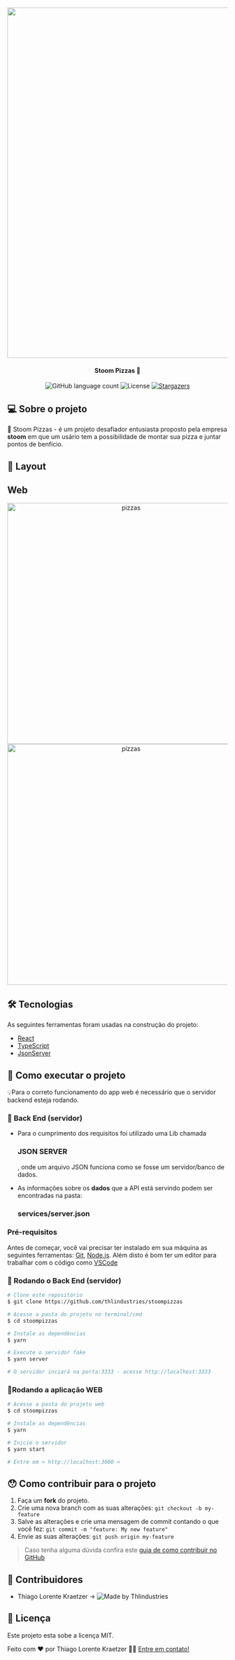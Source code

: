 <h1 align="center">
    <img src="https://i.imgur.com/lg3LIwN.png" width="800"/>
</h1>

<h4 align="center">
	 Stoom Pizzas 🚀
</h4>

<p align="center">
  <img alt="GitHub language count" src="https://img.shields.io/github/languages/count/thlindustries/stoompizzas">



  <img alt="License" src="https://img.shields.io/badge/license-MIT-brightgreen">
   <a href="https://github.com/tgmarinho/nlw1/stargazers">
    <img alt="Stargazers" src="https://img.shields.io/github/stars/thlindustries/stoompizzas?style=social">
  </a>
</p>


## 💻 Sobre o projeto

📝 Stoom Pizzas - é um projeto desafiador entusiasta proposto pela empresa **stoom** em que um usário tem a possibilidade de montar sua pizza e juntar pontos de benfício.



## 🎨 Layout

## Web

<p align="center">

  <img alt="pizzas" title="#Fishboard" src="https://i.imgur.com/0hNjy2l.png" width="550px">
  <img alt="pizzas" title="#Fishboard" src="https://i.imgur.com/30wdCvA.png" width="550px">
</p>




## 🛠 Tecnologias

As seguintes ferramentas foram usadas na construção do projeto:

- [React][reactjs]
- [TypeScript][typescript]
- [JsonServer][jsonserver]


## 🚀 Como executar o projeto

💡Para o correto funcionamento do app web é necessário que o servidor backend esteja rodando.

### 🎲 **Back End (servidor)**
- Para o cumprimento dos requisitos foi utilizado uma Lib chamada <h3>**JSON SERVER**</h3>, onde um arquivo JSON funciona como se fosse um servidor/banco de dados.

- As informações sobre os **dados** que a API está servindo podem ser encontradas na pasta: <h3>**services/server.json**</h3>

### Pré-requisitos

Antes de começar, você vai precisar ter instalado em sua máquina as seguintes ferramentas:
[Git](https://git-scm.com), [Node.js][nodejs].
Além disto é bom ter um editor para trabalhar com o código como [VSCode][vscode]

### 🎲 Rodando o **Back End (servidor)**

```bash
# Clone este repositório
$ git clone https://github.com/thlindustries/stoompizzas

# Acesse a pasta do projeto no terminal/cmd
$ cd stoompizzas

# Instale as dependências
$ yarn

# Execute o servidor fake
$ yarn server

# O servidor inciará na porta:3333 - acesse http://localhost:3333
```

### 📱Rodando a aplicação **WEB**


```bash
# Acesse a pasta do projeto web
$ cd stoompizzas

# Instale as dependências
$ yarn

# Inicie o servidor
$ yarn start

# Entre em > http://localhost:3000 <

```

## 😯 Como contribuir para o projeto

1. Faça um **fork** do projeto.
2. Crie uma nova branch com as suas alterações: `git checkout -b my-feature`
3. Salve as alterações e crie uma mensagem de commit contando o que você fez: `git commit -m "feature: My new feature"`
4. Envie as suas alterações: `git push origin my-feature`
> Caso tenha alguma dúvida confira este [guia de como contribuir no GitHub](https://github.com/firstcontributions/first-contributions)


## 👥 Contribuidores
- Thiago Lorente Kraetzer ->
  <img alt="Made by Thlindustries" src="https://img.shields.io/github/followers/thlindustries?style=social">


## 📝 Licença

Este projeto esta sobe a licença MIT.

Feito com ❤️ por Thiago Lorente Kraetzer 👋🏽 [Entre em contato!](https://www.linkedin.com/in/thiago-kraetzer/)

[nodejs]: https://nodejs.org/
[typescript]: https://www.typescriptlang.org/
[jsonserver]: https://github.com/typicode/json-server
[reactjs]: https://reactjs.org
[yarn]: https://yarnpkg.com/
[vscode]: https://code.visualstudio.com/
[vceditconfig]: https://marketplace.visualstudio.com/items?itemName=EditorConfig.EditorConfig
[license]: https://opensource.org/licenses/MIT
[vceslint]: https://marketplace.visualstudio.com/items?itemName=dbaeumer.vscode-eslint
[prettier]: https://marketplace.visualstudio.com/items?itemName=esbenp.prettier-vscode
[rs]: https://rocketseat.com.br
